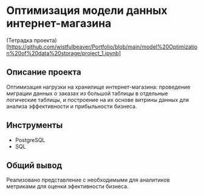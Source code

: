 # Оптимизация модели данных интернет-магазина
(Тетрадка проекта)[https://github.com/wistfulbeaver/Portfolio/blob/main/model%20Optimization%20of%20data%20storage/project_1.ipynb]
## Описание проекта
Оптимизация нагрузки на хранилище интернет-магазина: проведение миграции данных о заказах из большой таблицы в отдельные логические таблицы, и построение на их основе витрины данных для анализа эффективности и прибыльности бизнеса.
## Инструменты
- PostgreSQL 
- SQL
## Общий вывод
Реализовано представление с необходимыми для аналитиков метриками для оценки эфективности бизнеса.
